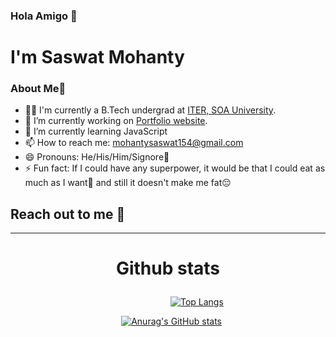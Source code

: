 ### Hola Amigo 👋

# I'm Saswat Mohanty

### About Me👀

- 👨‍🎓 I'm currently a B.Tech undergrad at [ITER, SOA University](https://www.soa.ac.in/iter).
- 🔭 I’m currently working on [Portfolio website](https://saswat7101.github.io/Portfolio/).
- 🌱 I’m currently learning JavaScript
- 📫 How to reach me: mohantysaswat154@gmail.com
- 😄 Pronouns: He/His/Him/Signore🧑
- ⚡ Fun fact: If I could have any superpower, it would be that I could eat as much as I want🤤 and still it doesn't make me fat😔

## Reach out to me 🤝



---
# <p align="center">Github stats</p>

&nbsp;&nbsp;&nbsp;&nbsp;&nbsp;&nbsp;&nbsp;&nbsp;&nbsp;&nbsp;&nbsp;&nbsp;&nbsp;&nbsp;&nbsp;&nbsp;&nbsp;&nbsp;&nbsp;&nbsp;&nbsp;&nbsp;&nbsp;&nbsp;&nbsp;&nbsp;&nbsp;&nbsp;&nbsp;&nbsp;&nbsp;&nbsp;&nbsp;&nbsp;&nbsp;&nbsp;&nbsp;&nbsp;&nbsp;&nbsp;&nbsp;&nbsp;&nbsp;&nbsp;&nbsp;&nbsp;&nbsp;&nbsp;&nbsp;&nbsp;&nbsp;&nbsp;&nbsp;&nbsp;&nbsp;&nbsp;&nbsp;&nbsp;&nbsp;&nbsp;&nbsp;&nbsp;&nbsp;&nbsp;
[![Top Langs](https://github-readme-stats.vercel.app/api/top-langs/?username=Saswat7101&layout=compact&theme=yeblu)](https://github.com/anuraghazra/github-readme-stats)


&nbsp;&nbsp;&nbsp;&nbsp;&nbsp;&nbsp;&nbsp;&nbsp;&nbsp;&nbsp;&nbsp;&nbsp;&nbsp;&nbsp;&nbsp;&nbsp;&nbsp;&nbsp;&nbsp;&nbsp;&nbsp;&nbsp;&nbsp;&nbsp;&nbsp;&nbsp;&nbsp;&nbsp;&nbsp;&nbsp;&nbsp;&nbsp;&nbsp;&nbsp;&nbsp;&nbsp;&nbsp;&nbsp;&nbsp;&nbsp;&nbsp;&nbsp;&nbsp;&nbsp;
[![Anurag's GitHub stats](https://github-readme-stats.vercel.app/api?username=Saswat7101&count_private=true&show_icons=true&theme=yeblu)](https://github.com/anuraghazra/github-readme-stats)



